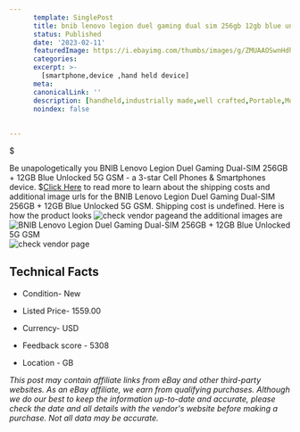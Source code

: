 ```yaml
---
      template: SinglePost
      title: bnib lenovo legion duel gaming dual sim 256gb 12gb blue unlocked 5g gsm
      status: Published
      date: '2023-02-11'
      featuredImage: https://i.ebayimg.com/thumbs/images/g/ZMUAAOSwnHdhE8yT/s-l225.jpg
      categories: 
      excerpt: >-
        [smartphone,device ,hand held device]
      meta:
      canonicalLink: ''
      description: [handheld,industrially made,well crafted,Portable,Mobile,Compact,Convenient,Lightweight,Maneuverable,Man-portable,Miniature,Carriable,Hand-held,Light,Holdable,Transportable,Mobile device,Pocket-sized,On-the-go,Wireless,Cordless,Compact size,Convenient size, smartphone,device ,hand held device]
      noindex: false
      
        
---
```

$

Be unapologetically you BNIB Lenovo Legion Duel Gaming Dual-SIM 256GB + 12GB Blue Unlocked 5G GSM - a 3-star Cell Phones & Smartphones device.
$[Click Here](https://www.ebay.com/itm/304102531942?hash=item46cdec6366%3Ag%3AZMUAAOSwnHdhE8yT&mkevt=1&mkcid=1&mkrid=711-53200-19255-0&campid=%253CePNCampaignId%253E&customid=%253CreferenceId%253E&toolid=10049) to read more to learn about the shipping costs and additional image urls for the BNIB Lenovo Legion Duel Gaming Dual-SIM 256GB + 12GB Blue Unlocked 5G GSM. Shipping cost is undefined. Here is how the product looks ![check vendor page](https://i.ebayimg.com/thumbs/images/g/ZMUAAOSwnHdhE8yT/s-l225.jpg)and the additional images are![BNIB Lenovo Legion Duel Gaming Dual-SIM 256GB + 12GB Blue Unlocked 5G GSM](https://i.ebayimg.com/images/g/ZMUAAOSwnHdhE8yT/s-l1600.jpg)![check vendor page]()



 ## Technical Facts 



     
      

 - Condition- New 


      

 - Listed Price- 1559.00 


      

 - Currency- USD 


      

 - Feedback score - 5308 


      

 - Location - GB 


      
      

 *_This post may contain affiliate links from eBay and other third-party websites. As an eBay affiliate, we earn from qualifying purchases. Although we do our best to keep the information up-to-date and accurate, please check the date and all details with the vendor's website before making a purchase. Not all data may be accurate._*






